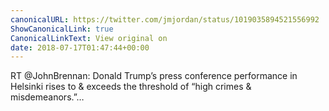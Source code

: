 ```yaml
---
canonicalURL: https://twitter.com/jmjordan/status/1019035894521556992
ShowCanonicalLink: true
CanonicalLinkText: View original on
date: 2018-07-17T01:47:44+00:00
---
```

RT @JohnBrennan: Donald Trump’s press conference performance in Helsinki rises to &amp; exceeds the threshold of “high crimes &amp; misdemeanors.”…